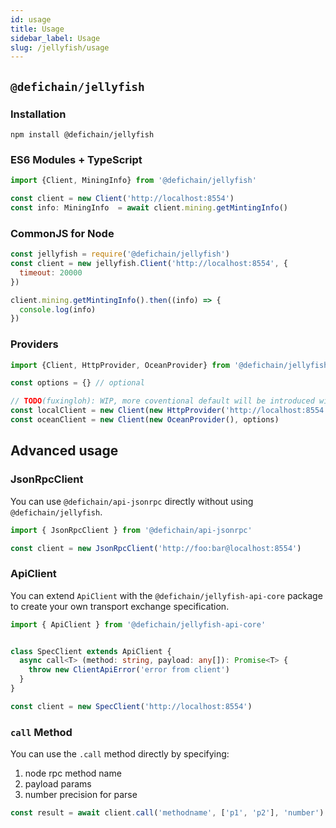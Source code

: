 ```yaml
---
id: usage
title: Usage
sidebar_label: Usage
slug: /jellyfish/usage
---
```


## `@defichain/jellyfish`

### Installation

```shell
npm install @defichain/jellyfish
```

### ES6 Modules + TypeScript

```ts
import {Client, MiningInfo} from '@defichain/jellyfish'

const client = new Client('http://localhost:8554')
const info: MiningInfo  = await client.mining.getMintingInfo()
```

### CommonJS for Node

```js
const jellyfish = require('@defichain/jellyfish')
const client = new jellyfish.Client('http://localhost:8554', {
  timeout: 20000
})

client.mining.getMintingInfo().then((info) => {
  console.log(info)
})
```

### Providers

```js
import {Client, HttpProvider, OceanProvider} from '@defichain/jellyfish'

const options = {} // optional

// TODO(fuxingloh): WIP, more coventional default will be introduced with convenience
const localClient = new Client(new HttpProvider('http://localhost:8554'), options)
const oceanClient = new Client(new OceanProvider(), options)
```

## Advanced usage

### JsonRpcClient

You can use `@defichain/api-jsonrpc` directly without using `@defichain/jellyfish`.

```ts
import { JsonRpcClient } from '@defichain/api-jsonrpc'

const client = new JsonRpcClient('http://foo:bar@localhost:8554')
```

### ApiClient

You can extend `ApiClient` with the `@defichain/jellyfish-api-core` package to create your own transport exchange specification.

```ts
import { ApiClient } from '@defichain/jellyfish-api-core'


class SpecClient extends ApiClient {
  async call<T> (method: string, payload: any[]): Promise<T> {
    throw new ClientApiError('error from client')
  }
}

const client = new SpecClient('http://localhost:8554')
```

### `call` Method

You can use the `.call` method directly by specifying:

1. node rpc method name
2. payload params
3. number precision for parse

```ts
const result = await client.call('methodname', ['p1', 'p2'], 'number')
```
